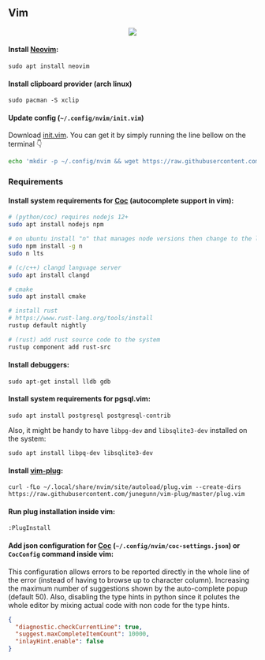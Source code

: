 ## Vim
<p align="center">
  <img src="data/screenshot.png?v=1"/>
</p>

#### Install [Neovim](https://neovim.io):
```
sudo apt install neovim
```

#### Install clipboard provider (arch linux)
```
sudo pacman -S xclip
```

#### Update config (`~/.config/nvim/init.vim`)

Download [init.vim](https://github.com/paulondc/prefs/blob/master/init.vim). You can get it by simply running the line bellow on the terminal :point_down:
```bash
echo 'mkdir -p ~/.config/nvim && wget https://raw.githubusercontent.com/paulondc/prefs/master/init.vim -O ~/.config/nvim/init.vim' | bash
```

### Requirements

#### Install system requirements for [Coc](https://github.com/neoclide/coc.nvim) (autocomplete support in vim):
```bash
# (python/coc) requires nodejs 12+
sudo apt install nodejs npm

# on ubuntu install "n" that manages node versions then change to the latest lts
sudo npm install -g n
sudo n lts

# (c/c++) clangd language server
sudo apt install clangd 

# cmake
sudo apt install cmake

# install rust
# https://www.rust-lang.org/tools/install
rustup default nightly

# (rust) add rust source code to the system
rustup component add rust-src
```

#### Install debuggers:
```
sudo apt-get install lldb gdb
```

#### Install system requirements for pgsql.vim:
```
sudo apt install postgresql postgresql-contrib
```

Also, it might be handy to have `libpg-dev` and `libsqlite3-dev` installed on the system:
```
sudo apt install libpq-dev libsqlite3-dev
```

#### Install [vim-plug](https://github.com/junegunn/vim-plug):
```
curl -fLo ~/.local/share/nvim/site/autoload/plug.vim --create-dirs https://raw.githubusercontent.com/junegunn/vim-plug/master/plug.vim
```

#### Run plug installation inside vim:
```
:PlugInstall
```

#### Add json configuration for [Coc](https://github.com/neoclide/coc.nvim) (`~/.config/nvim/coc-settings.json`) or `CocConfig` command inside vim:

This configuration allows errors to be reported directly in the whole line of the error (instead of having to browse up to character column). Increasing the maximum number of suggestions shown by the auto-complete popup (default 50). Also, disabling the type hints in python since it polutes the whole editor by mixing actual code with non code for the type hints.
```json
{
  "diagnostic.checkCurrentLine": true,
  "suggest.maxCompleteItemCount": 10000,
  "inlayHint.enable": false
}
```
